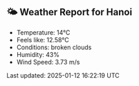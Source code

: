 <!-- WEATHER-START -->
## 🌤 Weather Report for Hanoi

- Temperature: 14°C
- Feels like: 12.58°C
- Conditions: broken clouds
- Humidity: 43%
- Wind Speed: 3.73 m/s

Last updated: 2025-01-12 16:22:19 UTC
<!-- WEATHER-END -->
